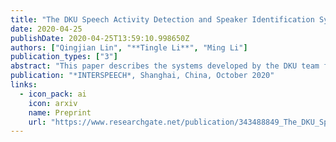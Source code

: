 ```yaml
---
title: "The DKU Speech Activity Detection and Speaker Identification Systems for Fearless Steps Challenge Phase-02"
date: 2020-04-25
publishDate: 2020-04-25T13:59:10.998650Z
authors: ["Qingjian Lin", "**Tingle Li**", "Ming Li"]
publication_types: ["3"]
abstract: "This paper describes the systems developed by the DKU team for the Fearless Steps Challenge Phase-02 competition. For the Speech Activity Detection task, we start with the Long Short-Term Memory (LSTM) system and then propose the ResNet-LSTM improvement. Our ResNet-LSTM system reduces the DCF error by about 38% relatively in comparison with the LSTM baseline. We also discuss the system performance with additional training corpora included, and the lowest DCF of 1.406% on the Eval Set is gained with system pre-training. As for the Speaker Identification task, we employ the Deep ResNet vector system, which receives a variable-length feature sequence and directly generates speaker posteriors. The pretraining process with Voxceleb is also considered, and our bestperforming system achieves the Top-5 accuracy of 92.393% on the Eval Set."
publication: "*INTERSPEECH*, Shanghai, China, October 2020"
links:
  - icon_pack: ai
    icon: arxiv
    name: Preprint
    url: "https://www.researchgate.net/publication/343488849_The_DKU_Speech_Activity_Detection_and_Speaker_Identification_Systems_for_Fearless_Steps_Challenge_Phase-02"
---
```


